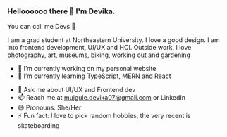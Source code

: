 ### Helloooooo there 👋 I'm Devika. 
You can call me Devs 🌼

I am a grad student at Northeastern University. I love a good design. I am into frontend development, UI/UX and HCI. 
Outside work, I love photography, art, museums, biking, working out and gardening

- 🔭 I’m currently working on my personal website
- 🌱 I’m currently learning TypeScript, MERN and React
<!---- 👯 I’m looking to collaborate on 
//- 🤔 I’m looking for help with ... -->
- 💬 Ask me about UI/UX and Frontend dev
- 📫 Reach me at mujgule.devika07@gmail.com or LinkedIn
- 😄 Pronouns: She/Her
- ⚡ Fun fact: I love to pick random hobbies, the very recent is skateboarding 

